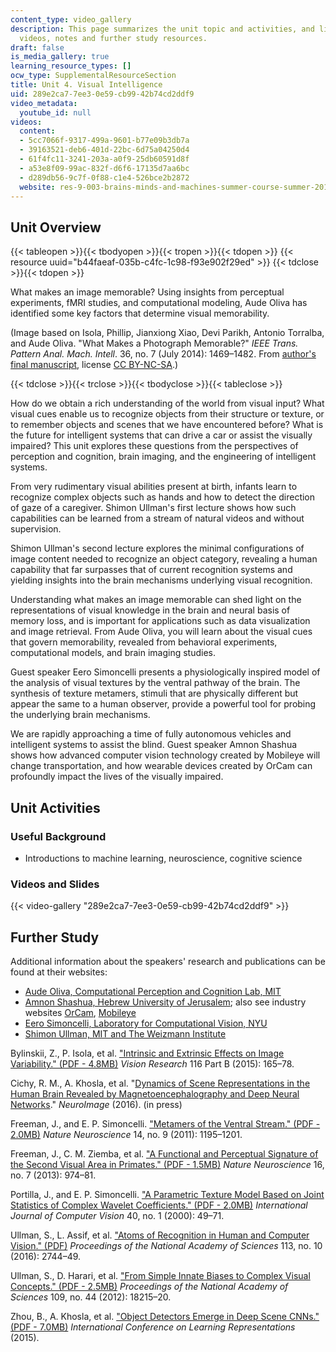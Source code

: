 ```yaml
---
content_type: video_gallery
description: This page summarizes the unit topic and activities, and links to lecture
  videos, notes and further study resources.
draft: false
is_media_gallery: true
learning_resource_types: []
ocw_type: SupplementalResourceSection
title: Unit 4. Visual Intelligence
uid: 289e2ca7-7ee3-0e59-cb99-42b74cd2ddf9
video_metadata:
  youtube_id: null
videos:
  content:
  - 5cc7066f-9317-499a-9601-b77e09b3db7a
  - 39163521-deb6-401d-22bc-6d75a04250d4
  - 61f4fc11-3241-203a-a0f9-25db60591d8f
  - a53e8f09-99ac-832f-d6f6-17135d7aa6bc
  - d289db56-9c7f-0f88-c1e4-526bce2b2872
  website: res-9-003-brains-minds-and-machines-summer-course-summer-2015
---
```

## Unit Overview

{{< tableopen >}}{{< tbodyopen >}}{{< tropen >}}{{< tdopen >}}
{{< resource uuid="b44faeaf-035b-c4fc-1c98-f93e902f29ed" >}}
{{< tdclose >}}{{< tdopen >}}

What makes an image memorable? Using insights from perceptual experiments, fMRI studies, and computational modeling, Aude Oliva has identified some key factors that determine visual memorability.

(Image based on Isola, Phillip, Jianxiong Xiao, Devi Parikh, Antonio Torralba, and Aude Oliva. "What Makes a Photograph Memorable?" *IEEE Trans. Pattern Anal. Mach. Intell*. 36, no. 7 (July 2014): 1469–1482. From [author's final manuscript](https://dspace.mit.edu/handle/1721.1/90984), license [CC BY-NC-SA](http://creativecommons.org/licenses/by-nc-sa/4.0/).)

{{< tdclose >}}{{< trclose >}}{{< tbodyclose >}}{{< tableclose >}}

How do we obtain a rich understanding of the world from visual input? What visual cues enable us to recognize objects from their structure or texture, or to remember objects and scenes that we have encountered before? What is the future for intelligent systems that can drive a car or assist the visually impaired? This unit explores these questions from the perspectives of perception and cognition, brain imaging, and the engineering of intelligent systems.

From very rudimentary visual abilities present at birth, infants learn to recognize complex objects such as hands and how to detect the direction of gaze of a caregiver. Shimon Ullman's first lecture shows how such capabilities can be learned from a stream of natural videos and without supervision.

Shimon Ullman's second lecture explores the minimal configurations of image content needed to recognize an object category, revealing a human capability that far surpasses that of current recognition systems and yielding insights into the brain mechanisms underlying visual recognition.

Understanding what makes an image memorable can shed light on the representations of visual knowledge in the brain and neural basis of memory loss, and is important for applications such as data visualization and image retrieval. From Aude Oliva, you will learn about the visual cues that govern memorability, revealed from behavioral experiments, computational models, and brain imaging studies.

Guest speaker Eero Simoncelli presents a physiologically inspired model of the analysis of visual textures by the ventral pathway of the brain. The synthesis of texture metamers, stimuli that are physically different but appear the same to a human observer, provide a powerful tool for probing the underlying brain mechanisms.

We are rapidly approaching a time of fully autonomous vehicles and intelligent systems to assist the blind. Guest speaker Amnon Shashua shows how advanced computer vision technology created by Mobileye will change transportation, and how wearable devices created by OrCam can profoundly impact the lives of the visually impaired.

## Unit Activities

### Useful Background

- Introductions to machine learning, neuroscience, cognitive science

### Videos and Slides

{{< video-gallery "289e2ca7-7ee3-0e59-cb99-42b74cd2ddf9" >}}

## Further Study

Additional information about the speakers' research and publications can be found at their websites:

- [Aude Oliva, Computational Perception and Cognition Lab, MIT](http://olivalab.mit.edu/audeoliva.html)
- [Amnon Shashua, Hebrew University of Jerusalem](http://www.cs.huji.ac.il/~shashua/); also see industry websites [OrCam](https://www.orcam.com), [Mobileye](https://www.mobileye.com/)
- [Eero Simoncelli, Laboratory for Computational Vision, NYU](http://www.cns.nyu.edu/~lcv/)
- [Shimon Ullman, MIT and The Weizmann Institute](http://www.wisdom.weizmann.ac.il/~shimon/)

Bylinskii, Z., P. Isola, et al. ["Intrinsic and Extrinsic Effects on Image Variability." (PDF - 4.8MB)](http://web.mit.edu/zoya/www/docs/figrimProof.pdf) *Vision Research* 116 Part B (2015): 165–78.

Cichy, R. M., A. Khosla, et al. "[Dynamics of Scene Representations in the Human Brain Revealed by Magnetoencephalography and Deep Neural Networks](http://dx.doi.org/10.1016/j.neuroimage.2016.03.063)." *NeuroImage* (2016). (in press)

Freeman, J., and E. P. Simoncelli. ["Metamers of the Ventral Stream." (PDF - 2.0MB)](http://www.cns.nyu.edu/pub/eero/freeman10-reprint.pdf) *Nature Neuroscience* 14, no. 9 (2011): 1195–1201.

Freeman, J., C. M. Ziemba, et al. ["A Functional and Perceptual Signature of the Second Visual Area in Primates." (PDF - 1.5MB)](http://www.cns.nyu.edu/pub/lcv/freeman13-reprint.pdf) *Nature Neuroscience* 16, no. 7 (2013): 974–81.

Portilla, J., and E. P. Simoncelli. ["A Parametric Texture Model Based on Joint Statistics of Complex Wavelet Coefficients." (PDF - 2.0MB)](http://www.cns.nyu.edu/pub/eero/portilla99-reprint.pdf) *International Journal of Computer Vision* 40, no. 1 (2000): 49–71.

Ullman, S., L. Assif, et al. ["Atoms of Recognition in Human and Computer Vision." (PDF)](http://www.pnas.org/content/113/10/2744.full.pdf) *Proceedings of the National Academy of Sciences* 113, no. 10 (2016): 2744–49.

Ullman, S., D. Harari, et al. ["From Simple Innate Biases to Complex Visual Concepts." (PDF - 2.5MB)](http://cs.wellesley.edu/~vision/papers/Ullman_PNAS_2012_with_SI.pdf) *Proceedings of the National Academy of Sciences* 109, no. 44 (2012): 18215–20.

Zhou, B., A. Khosla, et al. ["Object Detectors Emerge in Deep Scene CNNs." (PDF - 7.0MB)](http://arxiv.org/pdf/1412.6856.pdf) *International Conference on Learning Representations* (2015).